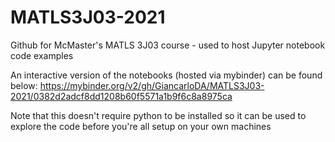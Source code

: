 # MATLS3J03-2021
Github for McMaster's MATLS 3J03 course - used to host Jupyter notebook code examples

An interactive version of the notebooks (hosted via mybinder) can be found below:
https://mybinder.org/v2/gh/GiancarloDA/MATLS3J03-2021/0382d2adcf8dd1208b60f5571a1b9f6c8a8975ca

Note that this doesn't require python to be installed so it can be used to explore the code before you're all setup on your own machines
